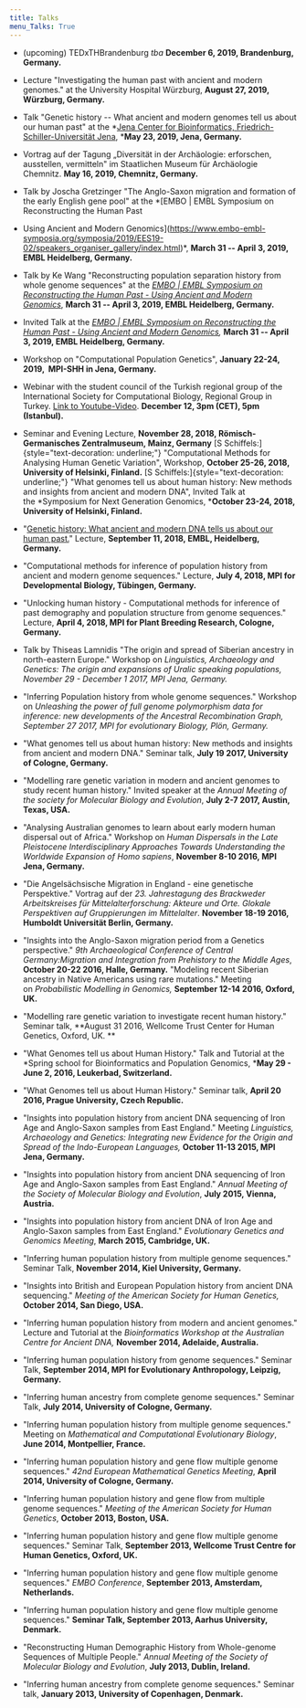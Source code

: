 ```yaml
---
title: Talks
menu_Talks: True
---
```


* (upcoming) TEDxTHBrandenburg _tba_ **December 6, 2019, Brandenburg, Germany.**

* Lecture \"Investigating the human past with ancient and modern genomes.\" at the
University Hospital Würzburg, **August 27, 2019, Würzburg, Germany.**

* Talk \"Genetic history -- What ancient and modern genomes tell us about our human past\" at the
*[Jena Center for Bioinformatics, Friedrich-Schiller-Universität
Jena](http://www.jcb-jena.de/2019/04/seminar-23-may-2019-stephan-schiffels/), ***May
23, 2019, Jena, Germany.**

* Vortrag auf der Tagung
„Diversität in der Archäologie: erforschen, ausstellen, vermitteln" im
Staatlichen Museum für Archäologie Chemnitz. **May 16, 2019, Chemnitz,
Germany.**

* Talk by Joscha Gretzinger
\"The Anglo-Saxon migration and formation of the early English gene
pool\" at the *[EMBO \| EMBL Symposium on Reconstructing the Human Past
- Using Ancient and Modern
Genomics](https://www.embo-embl-symposia.org/symposia/2019/EES19-02/speakers_organiser_gallery/index.html)*, **March
31 -- April 3, 2019, EMBL Heidelberg, Germany.**

* Talk by Ke Wang \"Reconstructing
population separation history from whole genome sequences\" at the
*[EMBO \| EMBL Symposium on Reconstructing the Human Past - Using
Ancient and Modern
Genomics](https://www.embo-embl-symposia.org/symposia/2019/EES19-02/speakers_organiser_gallery/index.html)*, **March
31 -- April 3, 2019, EMBL Heidelberg, Germany.**

* Invited Talk at
the *[EMBO \| EMBL Symposium on Reconstructing the Human Past - Using
Ancient and Modern
Genomics](https://www.embo-embl-symposia.org/symposia/2019/EES19-02/speakers_organiser_gallery/index.html),* **March
31 -- April 3, 2019, EMBL Heidelberg, Germany.**

* Workshop on
\"Computational Population Genetics\", **January 22-24, 2019,  MPI-SHH
in Jena, Germany.**

* Webinar with the student council of the Turkish regional group of the
International Society for Computational Biology, Regional Group in
Turkey. [Link to
Youtube-Video](https://www.youtube.com/watch?v=qGW67OAbXD4&amp;amp=&amp;t=7s). **December
12, 3pm (CET), 5pm (Istanbul).**

* Seminar and Evening
Lecture, **November 28, 2018, Römisch-Germanisches Zentralmuseum, Mainz,
Germany** [S Schiffels:]{style="text-decoration: underline;"}
\"Computational Methods for Analysing Human Genetic Variation\",
Workshop, **October 25-26, 2018, University of Helsinki, Finland.** [S
Schiffels:]{style="text-decoration: underline;"} \"What genomes tell us
about human history: New methods and insights from ancient and modern
DNA\", Invited Talk at the *Symposium for Next Generation
Genomics, ***October 23-24, 2018, University of Helsinki, Finland.**

* \"[Genetic history:
What ancient and modern DNA tells us about our human
past.](https://www.embl.de/aboutus/science_society/forum/forums_2018/09-11/index.html)\"
Lecture, **September 11, 2018, EMBL, Heidelberg, Germany.**

* \"Computational methods
for inference of population history from ancient and modern genome
sequences.\" Lecture, **July 4, 2018, MPI for Developmental Biology,
Tübingen, Germany.**

* \"Unlocking human history - Computational methods for inference of past
demography and population structure from genome sequences.\" Lecture,
**April 4, 2018, MPI for Plant Breeding Research, Cologne, Germany.**

* Talk by Thiseas Lamnidis \"The origin and spread
of Siberian ancestry in north-eastern Europe.\" Workshop
on *Linguistics, Archaeology and Genetics: The origin and expansions of
Uralic speaking populations,* **November 29* *- December 1 2017, MPI
Jena, Germany.**

* \"Inferring Population history from whole genome sequences.\" Workshop
on *Unleashing the power of full genome polymorphism data for inference:
new developments of the Ancestral Recombination Graph,* **September 27
2017*, *MPI for evolutionary Biology, Plön, Germany.**

* \"What genomes tell us
about human history: New methods and insights from ancient and modern
DNA.\" Seminar talk, **July 19 2017, University of Cologne, Germany.**

* \"Modelling rare
genetic variation in modern and ancient genomes to study recent human
history.\" Invited speaker at the *Annual Meeting of the society for
Molecular Biology and Evolution*, **July 2-7 2017, Austin, Texas, USA.**

* \"Analysing
Australian genomes to learn about early modern human dispersal out of
Africa.\" Workshop on *Human Dispersals in the Late Pleistocene
Interdisciplinary Approaches Towards Understanding the Worldwide
Expansion of Homo sapiens*, **November 8-10 2016, MPI Jena, Germany.**

* \"Die
Angelsächsische Migration in England - eine genetische Perspektive.\"
Vortrag auf der *23. Jahrestagung des Brackweder Arbeitskreises für
Mittelalterforschung: Akteure und Orte. Glokale Perspektiven auf
Gruppierungen im Mittelalter*. **November 18-19 2016, Humboldt
Universität Berlin, Germany.**

* \"Insights into the
Anglo-Saxon migration period from a Genetics perspective.\" *9th
Archaeological Conference of Central Germany:Migration and Integration
from Prehistory to the Middle Ages*, **October 20-22 2016, Halle,
Germany.**
\"Modeling recent Siberian ancestry in Native Americans using rare
mutations.\" Meeting on *Probabilistic Modelling in
Genomics,* **September 12-14 2016, Oxford, UK.**

* \"Modelling rare
genetic variation to investigate recent human history.\" Seminar talk,
**August 31 2016, Wellcome Trust Center for Human Genetics, Oxford,
UK. **

* \"What
Genomes tell us about Human History.\" Talk and Tutorial at the *Spring
school for Bioinformatics and Population Genomics, ***May 29 - June 2,
2016, Leukerbad, Switzerland.**

* \"What Genomes tell us
about Human History.\" Seminar talk, **April 20 2016, Prague University,
Czech Republic.**

* \"Insights into population history from ancient DNA sequencing of Iron
Age and Anglo-Saxon samples from East England.\" Meeting *Linguistics,
Archaeology and Genetics: Integrating new Evidence for the Origin and
Spread of the Indo-European Languages,* **October 11-13 2015, MPI Jena,
Germany.**

* \"Insights into population history from ancient DNA sequencing of Iron
Age and Anglo-Saxon samples from East England.\" *Annual Meeting of the
Society of Molecular Biology and Evolution*, **July 2015, Vienna,
Austria.**

* \"Insights into population history from ancient DNA of Iron Age and
Anglo-Saxon samples from East England.\" *Evolutionary Genetics and
Genomics Meeting*, **March 2015, Cambridge, UK.**

* \"Inferring human
population history from multiple genome sequences.\" Seminar Talk,
**November 2014, Kiel University, Germany.**

* \"Insights into British
and European Population history from ancient DNA sequencing.\" *Meeting
of the American Society for Human Genetics,* **October 2014, San Diego,
USA.**

* \"Inferring
human population history from modern and ancient genomes.\" Lecture and
Tutorial at the *Bioinformatics Workshop at the Australian Centre for
Ancient DNA,* **November 2014, Adelaide, Australia.**

* \"Inferring human
population history from genome sequences.\" Seminar Talk, **September
2014, MPI for Evolutionary Anthropology, Leipzig, Germany.**

* \"Inferring human
ancestry from complete genome sequences.\" Seminar Talk, **July 2014,
University of Cologne, Germany.**

* \"Inferring human
population history from multiple genome sequences.\" Meeting on
*Mathematical and Computational Evolutionary Biology*, **June 2014,
Montpellier, France.**

* \"Inferring human
population history and gene flow multiple genome sequences.\" *42nd
European Mathematical Genetics Meeting*, **April 2014, University of
Cologne, Germany.**

* \"Inferring human population history and gene flow from multiple genome
sequences.\" *Meeting of the American Society for Human Genetics*,
**October 2013, Boston, USA.**

* \"Inferring human
population history and gene flow multiple genome sequences.\" Seminar
Talk, **September 2013, Wellcome Trust Centre for Human Genetics,
Oxford, UK.**

* \"Inferring human population history and gene flow multiple genome
sequences.\" *EMBO Conference*, **September 2013, Amsterdam,
Netherlands.**

* \"Inferring human population history and gene flow multiple genome
sequences.\" **Seminar Talk, September 2013, Aarhus University,
Denmark.**

* \"Reconstructing Human Demographic History from Whole-genome Sequences
of Multiple People.\" *Annual Meeting of the Society of Molecular
Biology and Evolution*, **July 2013, Dublin, Ireland.**

* \"Inferring human
ancestry from complete genome sequences.\" Seminar talk, **January
2013, University of Copenhagen, Denmark.**

